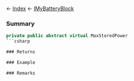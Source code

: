 ← [Index](Api-Index) ← [IMyBatteryBlock](Sandbox.ModAPI.Ingame.IMyBatteryBlock)

### Summary

```csharp
private public abstract virtual MaxStoredPower
```csharp

### Returns

### Example

### Remarks

